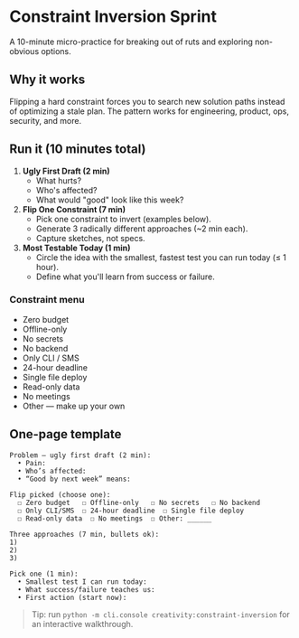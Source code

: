 # Constraint Inversion Sprint

A 10-minute micro-practice for breaking out of ruts and exploring non-obvious options.

## Why it works
Flipping a hard constraint forces you to search new solution paths instead of optimizing a stale plan. The pattern works for engineering, product, ops, security, and more.

## Run it (10 minutes total)
1. **Ugly First Draft (2 min)**
   - What hurts?
   - Who's affected?
   - What would "good" look like this week?
2. **Flip One Constraint (7 min)**
   - Pick one constraint to invert (examples below).
   - Generate 3 radically different approaches (~2 min each).
   - Capture sketches, not specs.
3. **Most Testable Today (1 min)**
   - Circle the idea with the smallest, fastest test you can run today (≤ 1 hour).
   - Define what you'll learn from success or failure.

### Constraint menu
- Zero budget
- Offline-only
- No secrets
- No backend
- Only CLI / SMS
- 24-hour deadline
- Single file deploy
- Read-only data
- No meetings
- Other — make up your own

## One-page template
```
Problem – ugly first draft (2 min):
  • Pain:
  • Who’s affected:
  • “Good by next week” means:

Flip picked (choose one):
  ☐ Zero budget   ☐ Offline-only   ☐ No secrets   ☐ No backend
  ☐ Only CLI/SMS  ☐ 24-hour deadline  ☐ Single file deploy
  ☐ Read-only data  ☐ No meetings  ☐ Other: ______

Three approaches (7 min, bullets ok):
1)
2)
3)

Pick one (1 min):
  • Smallest test I can run today:
  • What success/failure teaches us:
  • First action (start now):
```

> Tip: run `python -m cli.console creativity:constraint-inversion` for an interactive walkthrough.
